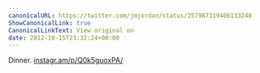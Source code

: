 ```yaml
---
canonicalURL: https://twitter.com/jmjordan/status/257987319406133248
ShowCanonicalLink: true
CanonicalLinkText: View original on
date: 2012-10-15T23:32:24+00:00
---
```

Dinner. [instagr.am/p/Q0k5guoxPA/](http://instagr.am/p/Q0k5guoxPA/)